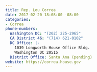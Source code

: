 ```yaml
---
title: Rep. Lou Correa
date: 2017-02-20 18:08:00 -08:00
categories:
- Correa
phone-numbers:
  Washington DC: "(202) 225-2965"
  CA District 46: "(714) 621-0102"
  DC Office: |-
    1039 Longworth House Office Bldg.
    Washington DC 20515
  District Office: Santa Ana (pending)
website: https://correa.house.gov
---
```


